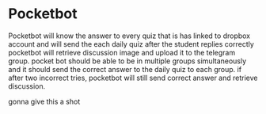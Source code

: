 # Pocketbot
Pocketbot will know the answer to every quiz that is has linked to dropbox account and will send the each daily quiz after the student replies correctly pocketbot will retrieve discussion image and upload it to the telegram group. pocket bot should be able to be in multiple groups simultaneously and it should send the correct answer to the daily quiz to each group. if after two incorrect tries, pocketbot will still send correct answer and retrieve discussion. 


gonna give this a shot
